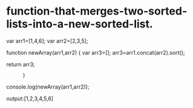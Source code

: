 # function-that-merges-two-sorted-lists-into-a-new-sorted-list.




var arr1=[1,4,6];
var arr2=[2,3,5];

function newArray(arr1,arr2) {
var arr3=[];
arr3=arr1.concat(arr2).sort();

return arr3;

          }
console.log(newArray(arr1,arr2));

output:[1,2,3,4,5,6]

